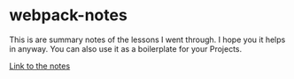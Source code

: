 # webpack-notes
This is are summary notes of the lessons I went through. I hope you it helps in anyway.
You can also use it as a boilerplate for your Projects.

[Link to the notes](notes.md)